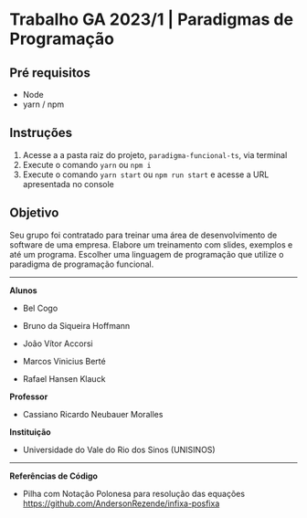 # Trabalho GA 2023/1 | Paradigmas de Programação

## Pré requisitos

- Node
- yarn / npm

## Instruções

1. Acesse a a pasta raiz do projeto, `paradigma-funcional-ts`, via terminal
1. Execute o comando `yarn` ou `npm i`
1. Execute o comando `yarn start` ou `npm run start` e acesse a URL apresentada no console

## Objetivo

Seu grupo foi contratado para treinar uma área de desenvolvimento de software de uma empresa. Elabore um treinamento com slides, exemplos e até um programa. Escolher uma linguagem de programação que utilize o paradigma de programação funcional.

___

**Alunos**

- Bel Cogo

- Bruno da Siqueira Hoffmann

- João Vítor Accorsi

- Marcos Vinicius Berté

- Rafael Hansen Klauck

**Professor**

- Cassiano Ricardo Neubauer Moralles

**Instituição**

- Universidade do Vale do Rio dos Sinos (UNISINOS)

___

**Referências de Código**

- Pilha com Notação Polonesa para resolução das equações
https://github.com/AndersonRezende/infixa-posfixa
